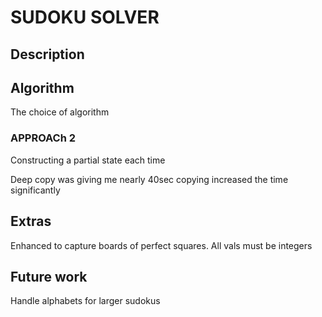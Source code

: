 # SUDOKU SOLVER

## Description


## Algorithm

The choice of algorithm 

### APPROACh 2
Constructing a partial state each time

Deep copy was giving me nearly 40sec
copying increased the time significantly

## Extras
Enhanced to capture boards of perfect squares. All vals must be integers
## Future work
Handle alphabets for larger sudokus